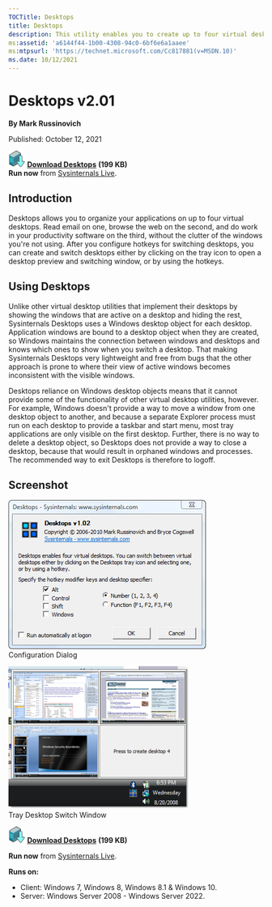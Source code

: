 ```yaml
--- 
TOCTitle: Desktops
title: Desktops
description: This utility enables you to create up to four virtual desktops and easily switch between them.
ms:assetid: 'a6144f44-1b00-4308-94c0-6bf6e6a1aaee'
ms:mtpsurl: 'https://technet.microsoft.com/Cc817881(v=MSDN.10)'
ms.date: 10/12/2021
---
```


# Desktops v2.01

**By Mark Russinovich**

Published: October 12, 2021

[![Download](media/shared/Download_sm.png)](https://download.sysinternals.com/files/Desktops.zip) [**Download Desktops**](https://download.sysinternals.com/files/Desktops.zip) **(199 KB)**  
**Run now** from [Sysinternals Live](https://live.sysinternals.com/Desktops.exe).

## Introduction

Desktops allows you to organize your applications on up to four virtual
desktops. Read email on one, browse the web on the second, and do work
in your productivity software on the third, without the clutter of the
windows you're not using. After you configure hotkeys for switching
desktops, you can create and switch desktops either by clicking on the
tray icon to open a desktop preview and switching window, or by using
the hotkeys.

## Using Desktops

Unlike other virtual desktop utilities that implement their desktops by
showing the windows that are active on a desktop and hiding the rest,
Sysinternals Desktops uses a Windows desktop object for each desktop.
Application windows are bound to a desktop object when they are created,
so Windows maintains the connection between windows and desktops and
knows which ones to show when you switch a desktop. That making
Sysinternals Desktops very lightweight and free from bugs that the other
approach is prone to where their view of active windows becomes
inconsistent with the visible windows.

Desktops reliance on Windows desktop objects means that it cannot
provide some of the functionality of other virtual desktop utilities,
however. For example, Windows doesn't provide a way to move a window
from one desktop object to another, and because a separate Explorer
process must run on each desktop to provide a taskbar and start menu,
most tray applications are only visible on the first desktop. Further,
there is no way to delete a desktop object, so Desktops does not provide
a way to close a desktop, because that would result in orphaned windows
and processes. The recommended way to exit Desktops is therefore to
logoff.  

## Screenshot

![Configuration Dialog](media/desktops/desktops.png "Configuration Dialog")  
Configuration Dialog

![Tray Desktop Switch Window](media/desktops/desktops2.png "Tray Desktop Switch Window")  
Tray Desktop Switch Window

[![Download](media/shared/Download_sm.png)](https://download.sysinternals.com/files/Desktops.zip) [**Download Desktops**](https://download.sysinternals.com/files/Desktops.zip) **(199 KB)**

**Run now** from [Sysinternals Live](https://live.sysinternals.com/Desktops.exe).

**Runs on:**

- Client: Windows 7, Windows 8, Windows 8.1 & Windows 10.
- Server: Windows Server 2008 - Windows Server 2022.

